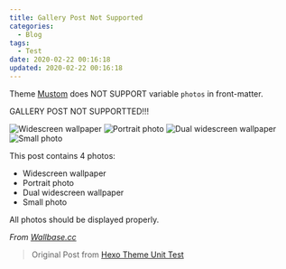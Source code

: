 ```yaml
---
title: Gallery Post Not Supported
categories:
  - Blog
tags:
  - Test
date: 2020-02-22 00:16:18
updated: 2020-02-22 00:16:18
---
```


Theme [Mustom](//github.com/jinyaoMa/hexo-theme-mustom) does NOT SUPPORT variable `photos` in front-matter.
<!-- more -->

GALLERY POST NOT SUPPORTTED!!!

![Widescreen wallpaper](//raw.githubusercontent.com/hexojs/hexo-theme-unit-test/master/source/assets/wallpaper-2572384.jpg)
![Portrait photo](//raw.githubusercontent.com/hexojs/hexo-theme-unit-test/master/source/assets/wallpaper-2311325.jpg)
![Dual widescreen wallpaper](//raw.githubusercontent.com/hexojs/hexo-theme-unit-test/master/source/assets/wallpaper-878514.jpg)
![Small photo](//placehold.it/350x150.jpg)

This post contains 4 photos:

- Widescreen wallpaper
- Portrait photo
- Dual widescreen wallpaper
- Small photo

All photos should be displayed properly.

*From [Wallbase.cc](//wallbase.cc)*

> Original Post from [Hexo Theme Unit Test](//github.com/hexojs/hexo-theme-unit-test)
